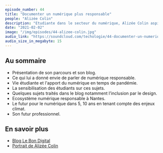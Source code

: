 ```yaml
---
episode_number: 44
title: "Documenter un numérique plus responsable"
people: "Alizée Colin"
description: "Etudiante dans le secteur du numérique, Alizée Colin aspire à travers son blog à recentrer le web et ses outils dans un objectif de bien commun, tant bien environnemental que social."
date: "2021-02-02"
image: "/img/episodes/44-alizee-colin.jpg"
audio_link: "https://soundcloud.com/techologie/44-documenter-un-numerique-plus-responsable-avec-alizee-colin"
audio_size_in_megabyte: 15
---
```


## Au sommaire

* Présentation de son parcours et son blog.
* Ce qui lui a donné envie de parler de numérique responsable.
* Vie étudiante et l'apport du numérique en temps de pandémie.
* La sensibilisation des étudiants sur ces sujets.
* Quelques sujets traités dans le blog notamment l’inclusion par le design.
* Ecosystème numérique responsable à Nantes.
* Le futur pour le numérique dans 5, 10 ans en tenant compte des enjeux climat.
* Son futur professionnel.

## En savoir plus

* [Blog Le Bon Digital](https://lebondigital.com/)
* [Portrait de Alizée Colin](https://www.ecv.fr/portrait-alizee-colin-creatrice-du-blog-le-bon-digital/)
